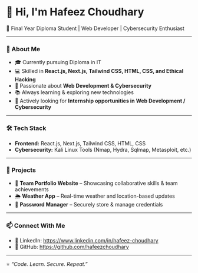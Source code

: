 # 👋 Hi, I'm Hafeez Choudhary  

🚀 Final Year Diploma Student | Web Developer | Cybersecurity Enthusiast  

---

### 🌟 About Me
- 🎓 Currently pursuing Diploma in IT  
- 💻 Skilled in **React.js, Next.js, Tailwind CSS, HTML, CSS, and Ethical Hacking**  
- 🔐 Passionate about **Web Development & Cybersecurity**  
- 📚 Always learning & exploring new technologies  
- 🤝 Actively looking for **Internship opportunities in Web Development / Cybersecurity**  

---

### 🛠️ Tech Stack
- **Frontend:** React.js, Next.js, Tailwind CSS, HTML, CSS  
- **Cybersecurity:** Kali Linux Tools (Nmap, Hydra, Sqlmap, Metasploit, etc.)  

---

### 📌 Projects
- 👥 **Team Portfolio Website** – Showcasing collaborative skills & team achievements  
- 🌦️ **Weather App** – Real-time weather and location-based updates  
- 🔑 **Password Manager** – Securely store & manage credentials  

---

### 📫 Connect With Me 
- 💼 LinkedIn: https://www.linkedin.com/in/hafeez-choudhary  
- 🐙 GitHub: https://github.com/hafeezchoudhary 

---

⭐️ *“Code. Learn. Secure. Repeat.”*
